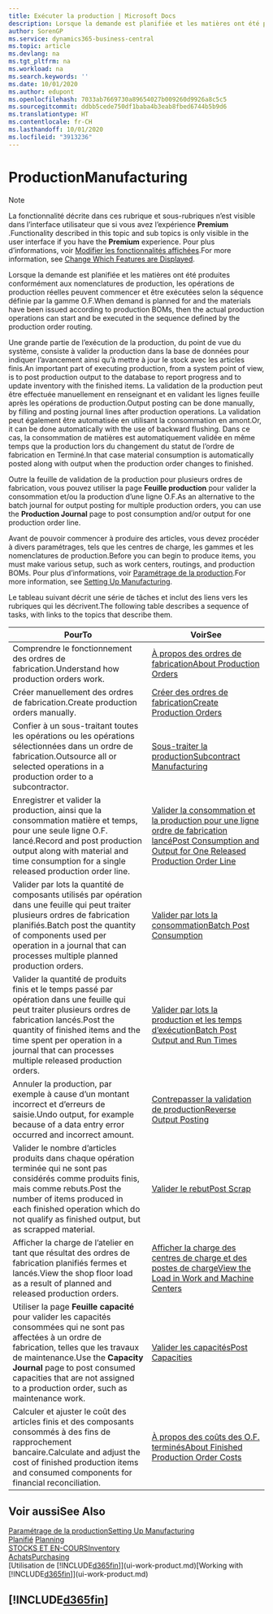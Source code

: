 ```yaml
---
title: Exécuter la production | Microsoft Docs
description: Lorsque la demande est planifiée et les matières ont été produites conformément aux nomenclatures de production, les opérations de production réelles peuvent commencer et être exécutées selon la séquence définie par la gamme O.F.
author: SorenGP
ms.service: dynamics365-business-central
ms.topic: article
ms.devlang: na
ms.tgt_pltfrm: na
ms.workload: na
ms.search.keywords: ''
ms.date: 10/01/2020
ms.author: edupont
ms.openlocfilehash: 7033ab7669730a89654027b009260d9926a8c5c5
ms.sourcegitcommit: ddbb5cede750df1baba4b3eab8fbed6744b5b9d6
ms.translationtype: HT
ms.contentlocale: fr-CH
ms.lasthandoff: 10/01/2020
ms.locfileid: "3913236"
---
```

# <a name="manufacturing"></a><span data-ttu-id="01d3d-103">Production</span><span class="sxs-lookup"><span data-stu-id="01d3d-103">Manufacturing</span></span>
> [!NOTE]
> <span data-ttu-id="01d3d-104">La fonctionnalité décrite dans ces rubrique et sous-rubriques n’est visible dans l’interface utilisateur que si vous avez l’expérience **Premium** .</span><span class="sxs-lookup"><span data-stu-id="01d3d-104">Functionality described in this topic and sub topics is only visible in the user interface if you have the **Premium** experience.</span></span> <span data-ttu-id="01d3d-105">Pour plus d’informations, voir [Modifier les fonctionnalités affichées](ui-experiences.md).</span><span class="sxs-lookup"><span data-stu-id="01d3d-105">For more information, see [Change Which Features are Displayed](ui-experiences.md).</span></span>

<span data-ttu-id="01d3d-106">Lorsque la demande est planifiée et les matières ont été produites conformément aux nomenclatures de production, les opérations de production réelles peuvent commencer et être exécutées selon la séquence définie par la gamme O.F.</span><span class="sxs-lookup"><span data-stu-id="01d3d-106">When demand is planned for and the materials have been issued according to production BOMs, then the actual production operations can start and be executed in the sequence defined by the production order routing.</span></span>  

<span data-ttu-id="01d3d-107">Une grande partie de l’exécution de la production, du point de vue du système, consiste à valider la production dans la base de données pour indiquer l’avancement ainsi qu’à mettre à jour le stock avec les articles finis.</span><span class="sxs-lookup"><span data-stu-id="01d3d-107">An important part of executing production, from a system point of view, is to post production output to the database to report progress and to update inventory with the finished items.</span></span> <span data-ttu-id="01d3d-108">La validation de la production peut être effectuée manuellement en renseignant et en validant les lignes feuille après les opérations de production.</span><span class="sxs-lookup"><span data-stu-id="01d3d-108">Output posting can be done manually, by filling and posting journal lines after production operations.</span></span> <span data-ttu-id="01d3d-109">La validation peut également être automatisée en utilisant la consommation en amont.</span><span class="sxs-lookup"><span data-stu-id="01d3d-109">Or, it can be done automatically with the use of backward flushing.</span></span> <span data-ttu-id="01d3d-110">Dans ce cas, la consommation de matières est automatiquement validée en même temps que la production lors du changement du statut de l’ordre de fabrication en Terminé.</span><span class="sxs-lookup"><span data-stu-id="01d3d-110">In that case material consumption is automatically posted along with output when the production order changes to finished.</span></span>  

<span data-ttu-id="01d3d-111">Outre la feuille de validation de la production pour plusieurs ordres de fabrication, vous pouvez utiliser la page **Feuille production** pour valider la consommation et/ou la production d’une ligne O.F.</span><span class="sxs-lookup"><span data-stu-id="01d3d-111">As an alternative to the batch journal for output posting for multiple production orders, you can use the **Production Journal** page to post consumption and/or output for one production order line.</span></span>

<span data-ttu-id="01d3d-112">Avant de pouvoir commencer à produire des articles, vous devez procéder à divers paramétrages, tels que les centres de charge, les gammes et les nomenclatures de production.</span><span class="sxs-lookup"><span data-stu-id="01d3d-112">Before you can begin to produce items, you must make various setup, such as work centers, routings, and production BOMs.</span></span> <span data-ttu-id="01d3d-113">Pour plus d’informations, voir [Paramétrage de la production](production-configure-production-processes.md).</span><span class="sxs-lookup"><span data-stu-id="01d3d-113">For more information, see [Setting Up Manufacturing](production-configure-production-processes.md).</span></span>

<span data-ttu-id="01d3d-114">Le tableau suivant décrit une série de tâches et inclut des liens vers les rubriques qui les décrivent.</span><span class="sxs-lookup"><span data-stu-id="01d3d-114">The following table describes a sequence of tasks, with links to the topics that describe them.</span></span>   

|<span data-ttu-id="01d3d-115">**Pour**</span><span class="sxs-lookup"><span data-stu-id="01d3d-115">**To**</span></span>|<span data-ttu-id="01d3d-116">**Voir**</span><span class="sxs-lookup"><span data-stu-id="01d3d-116">**See**</span></span>|  
|------------|-------------|  
|<span data-ttu-id="01d3d-117">Comprendre le fonctionnement des ordres de fabrication.</span><span class="sxs-lookup"><span data-stu-id="01d3d-117">Understand how production orders work.</span></span>|[<span data-ttu-id="01d3d-118">À propos des ordres de fabrication</span><span class="sxs-lookup"><span data-stu-id="01d3d-118">About Production Orders</span></span>](production-about-production-orders.md)|
|<span data-ttu-id="01d3d-119">Créer manuellement des ordres de fabrication.</span><span class="sxs-lookup"><span data-stu-id="01d3d-119">Create production orders manually.</span></span>|[<span data-ttu-id="01d3d-120">Créer des ordres de fabrication</span><span class="sxs-lookup"><span data-stu-id="01d3d-120">Create Production Orders</span></span>](production-how-to-create-production-orders.md)|
|<span data-ttu-id="01d3d-121">Confier à un sous-traitant toutes les opérations ou les opérations sélectionnées dans un ordre de fabrication.</span><span class="sxs-lookup"><span data-stu-id="01d3d-121">Outsource all or selected operations in a production order to a subcontractor.</span></span>|[<span data-ttu-id="01d3d-122">Sous-traiter la production</span><span class="sxs-lookup"><span data-stu-id="01d3d-122">Subcontract Manufacturing</span></span>](production-how-to-subcontract-manufacturing.md)|
|<span data-ttu-id="01d3d-123">Enregistrer et valider la production, ainsi que la consommation matière et temps, pour une seule ligne O.F. lancé.</span><span class="sxs-lookup"><span data-stu-id="01d3d-123">Record and post production output along with material and time consumption for a single released production order line.</span></span>|[<span data-ttu-id="01d3d-124">Valider la consommation et la production pour une ligne ordre de fabrication lancé</span><span class="sxs-lookup"><span data-stu-id="01d3d-124">Post Consumption and Output for One Released Production Order Line</span></span>](production-how-to-register-consumption-and-output.md)|  
|<span data-ttu-id="01d3d-125">Valider par lots la quantité de composants utilisés par opération dans une feuille qui peut traiter plusieurs ordres de fabrication planifiés.</span><span class="sxs-lookup"><span data-stu-id="01d3d-125">Batch post the quantity of components used per operation in a journal that can processes multiple planned production orders.</span></span>|[<span data-ttu-id="01d3d-126">Valider par lots la consommation</span><span class="sxs-lookup"><span data-stu-id="01d3d-126">Batch Post Consumption</span></span>](production-how-to-post-consumption.md)|
|<span data-ttu-id="01d3d-127">Valider la quantité de produits finis et le temps passé par opération dans une feuille qui peut traiter plusieurs ordres de fabrication lancés.</span><span class="sxs-lookup"><span data-stu-id="01d3d-127">Post the quantity of finished items and the time spent per operation in a journal that can processes multiple released production orders.</span></span>|[<span data-ttu-id="01d3d-128">Valider par lots la production et les temps d’exécution</span><span class="sxs-lookup"><span data-stu-id="01d3d-128">Batch Post Output and Run Times</span></span>](production-how-to-post-output-quantity.md)|
|<span data-ttu-id="01d3d-129">Annuler la production, par exemple à cause d’un montant incorrect et d’erreurs de saisie.</span><span class="sxs-lookup"><span data-stu-id="01d3d-129">Undo output, for example because of a data entry error occurred and incorrect amount.</span></span>  |[<span data-ttu-id="01d3d-130">Contrepasser la validation de production</span><span class="sxs-lookup"><span data-stu-id="01d3d-130">Reverse Output Posting</span></span>](production-how-to-reverse-output-posting.md)|  
|<span data-ttu-id="01d3d-131">Valider le nombre d’articles produits dans chaque opération terminée qui ne sont pas considérés comme produits finis, mais comme rebuts.</span><span class="sxs-lookup"><span data-stu-id="01d3d-131">Post the number of items produced in each finished operation which do not qualify as finished output, but as scrapped material.</span></span>|[<span data-ttu-id="01d3d-132">Valider le rebut</span><span class="sxs-lookup"><span data-stu-id="01d3d-132">Post Scrap</span></span>](production-how-to-post-scrap.md)|
|<span data-ttu-id="01d3d-133">Afficher la charge de l’atelier en tant que résultat des ordres de fabrication planifiés fermes et lancés.</span><span class="sxs-lookup"><span data-stu-id="01d3d-133">View the shop floor load as a result of planned and released production orders.</span></span>|[<span data-ttu-id="01d3d-134">Afficher la charge des centres de charge et des postes de charge</span><span class="sxs-lookup"><span data-stu-id="01d3d-134">View the Load in Work and Machine Centers</span></span>](production-how-to-view-the-load-on-work-centers.md)|      
|<span data-ttu-id="01d3d-135">Utiliser la page **Feuille capacité** pour valider les capacités consommées qui ne sont pas affectées à un ordre de fabrication, telles que les travaux de maintenance.</span><span class="sxs-lookup"><span data-stu-id="01d3d-135">Use the **Capacity Journal** page to post consumed capacities that are not assigned to a production order, such as maintenance work.</span></span>|[<span data-ttu-id="01d3d-136">Valider les capacités</span><span class="sxs-lookup"><span data-stu-id="01d3d-136">Post Capacities</span></span>](production-how-to-post-capacities.md)|  
|<span data-ttu-id="01d3d-137">Calculer et ajuster le coût des articles finis et des composants consommés à des fins de rapprochement bancaire.</span><span class="sxs-lookup"><span data-stu-id="01d3d-137">Calculate and adjust the cost of finished production items and consumed components for financial reconciliation.</span></span>|[<span data-ttu-id="01d3d-138">À propos des coûts des O.F. terminés</span><span class="sxs-lookup"><span data-stu-id="01d3d-138">About Finished Production Order Costs</span></span>](finance-about-finished-production-order-costs.md)|  

## <a name="see-also"></a><span data-ttu-id="01d3d-139">Voir aussi</span><span class="sxs-lookup"><span data-stu-id="01d3d-139">See Also</span></span>  
[<span data-ttu-id="01d3d-140">Paramétrage de la production</span><span class="sxs-lookup"><span data-stu-id="01d3d-140">Setting Up Manufacturing</span></span>](production-configure-production-processes.md)  
<span data-ttu-id="01d3d-141">[Planifié](production-planning.md)    </span><span class="sxs-lookup"><span data-stu-id="01d3d-141">[Planning](production-planning.md)    </span></span>  
[<span data-ttu-id="01d3d-142">STOCKS ET EN-COURS</span><span class="sxs-lookup"><span data-stu-id="01d3d-142">Inventory</span></span>](inventory-manage-inventory.md)  
[<span data-ttu-id="01d3d-143">Achats</span><span class="sxs-lookup"><span data-stu-id="01d3d-143">Purchasing</span></span>](purchasing-manage-purchasing.md)  
<span data-ttu-id="01d3d-144">[Utilisation de [!INCLUDE[d365fin](includes/d365fin_md.md)]](ui-work-product.md)</span><span class="sxs-lookup"><span data-stu-id="01d3d-144">[Working with [!INCLUDE[d365fin](includes/d365fin_md.md)]](ui-work-product.md)</span></span>

## [!INCLUDE[d365fin](includes/free_trial_md.md)]  
